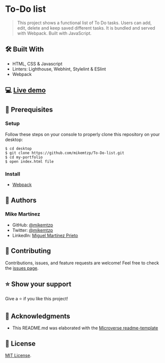 # To-Do list
> This project shows a functional list of To Do tasks. Users can add, edit, delete and keep saved different tasks. It is bundled and served with Webpack. Built with JavaScript.
## 🛠️ Built With

- HTML, CSS & Javascript
- Linters: Lighthouse, Webhint, Stylelint & ESlint
- Webpack

## 💻 [Live demo](https://mikemtzp.github.io/To-Do-list/dist)

## 🧮 Prerequisites

### Setup

Follow these steps on your console to properly clone this repository on your desktop:

```
$ cd desktop
$ git clone https://github.com/mikemtzp/To-Do-list.git
$ cd my-portfolio
$ open index.html file
```

### Install

- [Webpack](https://webpack.js.org/guides/getting-started/)

## 👤 Authors

### Mike Martínez

- GitHub: [@mikemtzp](https://github.com/mikemtzp)
- Twitter: [@mikemtzp](https://twitter.com/mikemtzp)
- LinkedIn: [Miguel Martínez Prieto](https://www.linkedin.com/in/miguel-mart%C3%ADnez-prieto-a42406166/)

## 🤝 Contributing

Contributions, issues, and feature requests are welcome!
Feel free to check the [issues page](https://github.com/mikemtzp/To-Do-list/issues).

## ⭐️ Show your support

Give a ⭐️ if you like this project!

## 🥇 Acknowledgments

- This README.md was elaborated with the [Microverse readme-template](https://github.com/microverseinc/readme-template)

## 📝 License

[MIT License](https://github.com/mikemtzp/To-Do-list/blob/master/MIT.md).
